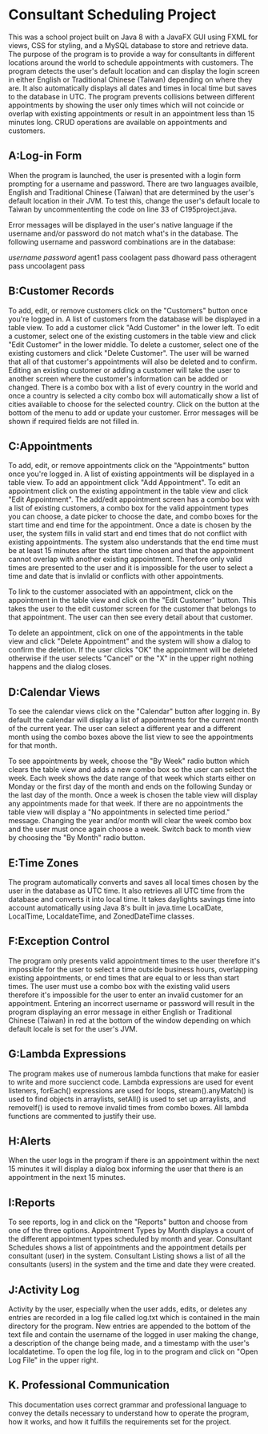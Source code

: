 Consultant Scheduling Project
=============================

This was a school project built on Java 8 with a JavaFX GUI using FXML for views, CSS for styling, and a MySQL database to store and retrieve data. The purpose of the program is to provide a way for consultants in different locations around the world to schedule appointments with customers. The program detects the user's default location and can display the login screen in either English or Traditional Chinese (Taiwan) depending on where they are. It also automatically displays all dates and times in local time but saves to the database in UTC. The program prevents collisions between different appointments by showing the user only times which will not coincide or overlap with existing appointments or result in an appointment less than 15 minutes long. CRUD operations are available on appointments and customers.

A:Log-in Form
---------------
When the program is launched, the user is presented with a login form prompting for a username and password. There are two languages availble, English and Traditional Chinese (Taiwan) that are determined by the user's default location in their JVM. To test this, change the user's default locale to Taiwan by uncommententing the code on line 33 of C195project.java.

Error messages will be displayed in the user's native language if the username and/or password do not match what's in the database. The following username and password combinations are in the database:

*username*	*password*
agent1		pass
coolagent	pass
dhoward		pass
otheragent	pass
uncoolagent	pass

B:Customer Records
-----------------------
To add, edit, or remove customers click on the "Customers" button once you're logged in. A list of customers from the database will be displayed in a table view. To add a customer click "Add Customer" in the lower left. To edit a customer, select one of the existing customers in the table view and click "Edit Customer" in the lower middle. To delete a customer, select one of the existing customers and click "Delete Customer". The user will be warned that all of that customer's appointments will also be deleted and to confirm. Editing an existing customer or adding a customer will take the user to another screen where the customer's information can be added or changed. There is a combo box with a list of every country in the world and once a country is selected a city combo box will automatically show a list of cities available to choose for the selected country. Click on the button at the bottom of the menu to add or update your customer. Error messages will be shown if required fields are not filled in.

C:Appointments
-----------------------
To add, edit, or remove appointments click on the "Appointments" button once you're logged in. A list of existing appointments will be displayed in a table view. To add an appointment click "Add Appointment". To edit an appointment click on the existing appointment in the table view and click "Edit Appointment". The add/edit appointment screen has a combo box with a list of existing customers, a combo box for the valid appointment types you can choose, a date picker to choose the date, and combo boxes for the start time and end time for the appointment. Once a date is chosen by the user, the system fills in valid start and end times that do not conflict with existing appointments. The system also understands that the end time must be at least 15 minutes after the start time chosen and that the appointment cannot overlap with another existing appointment. Therefore only valid times are presented to the user and it is impossible for the user to select a time and date that is invlalid or conflicts with other appointments.

To link to the customer associated with an appointment, click on the appointment in the table view and click on the "Edit Customer" button. This takes the user to the edit customer screen for the customer that belongs to that appointment. The user can then see every detail about that customer.

To delete an appointment, click on one of the appointments in the table view and click "Delete Appointment" and the system will show a dialog to confirm the deletion. If the user clicks "OK" the appointment will be deleted otherwise if the user selects "Cancel" or the "X" in the upper right nothing happens and the dialog closes.

D:Calendar Views
-----------------------
To see the calendar views click on the "Calendar" button after logging in. By default the calendar will display a list of appointments for the current month of the current year. The user can select a different year and a different month using the combo boxes above the list view to see the appointments for that month.

To see appointments by week, choose the "By Week" radio button which clears the table view and adds a new combo box so the user can select the week. Each week shows the date range of that week which starts either on Monday or the first day of the month and ends on the following Sunday or the last day of the month. Once a week is chosen the table view will display any appointments made for that week. If there are no appointments the table view will display a "No appointments in selected time period." message. Changing the year and/or month will clear the week combo box and the user must once again choose a week. Switch back to month view by choosing the "By Month" radio button.

E:Time Zones
-----------------------
The program automatically converts and saves all local times chosen by the user in the database as UTC time. It also retrieves all UTC time from the database and converts it into local time. It takes daylights savings time into account automatically using Java 8's built in java.time LocalDate, LocalTime, LocaldateTime, and ZonedDateTime classes.

F:Exception Control
----------------------
The program only presents valid appointment times to the user therefore it's impossible for the user to select a time outside business hours, overlapping existing appointments, or end times that are equal to or less than start times. The user must use a combo box with the existing valid users therefore it's impossible for the user to enter an invalid customer for an appointment. Entering an incorrect username or password will result in the program displaying an error message in either English or Traditional Chinese (Taiwan) in red at the bottom of the window depending on which default locale is set for the user's JVM.

G:Lambda Expressions
----------------------
The program makes use of numerous lambda functions that make for easier to write and more succienct code. Lambda expressions are used for event listeners, forEach() expressions are used for loops, stream().anyMatch() is used to find objects in arraylists, setAll() is used to set up arraylists, and removeIf() is used to remove invalid times from combo boxes. All lambda functions are commented to justify their use.

H:Alerts
----------------------
When the user logs in the program if there is an appointment within the next 15 minutes it will display a dialog box informing the user that there is an appointment in the next 15 minutes.

I:Reports
----------------------
To see reports, log in and click on the "Reports" button and choose from one of the three options. Appointment Types by Month displays a count of the different appointment types scheduled by month and year. Consultant Schedules shows a list of appointments and the appointment details per consultant (user) in the system. Consultant Listing shows a list of all the consultants (users) in the system and the time and date they were created.

J:Activity Log
----------------------
Activity by the user, especially when the user adds, edits, or deletes any entries are recorded in a log file called log.txt which is contained in the main directory for the program. New entries are appended to the bottom of the text file and contain the username of the logged in user making the change, a description of the change being made, and a timestamp with the user's localdatetime. To open the log file, log in to the program and click on "Open Log File" in the upper right.

K. Professional Communication
----------------------
This documentation uses correct grammar and professional language to convey the details necessary to understand how to operate the program, how it works, and how it fulfills the requirements set for the project.



